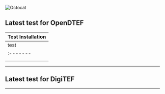 ![Octocat](https://raw.githubusercontent.com/VatutinKirill/UniCFD-Lab-Testing/master/docs/small_final_compact.png)
## Latest test for OpenDTEF

| Test Installation                        |
|:-----------------------------------------|
| test   | status   | time   | log file    |
|:-------|:---------|:-------|:------------|
|        |          |        |             |
|        |          |        |             |
***

## Latest test for DigiTEF
* * *

